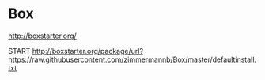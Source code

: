 Box
===


http://boxstarter.org/

START http://boxstarter.org/package/url?https://raw.githubusercontent.com/zimmermannb/Box/master/defaultinstall.txt
